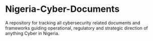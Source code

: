 # Nigeria-Cyber-Documents
A repository for tracking all cybersecurity related documents and frameworks guiding operational, regulatory and strategic direction of anything Cyber in Nigeria.
